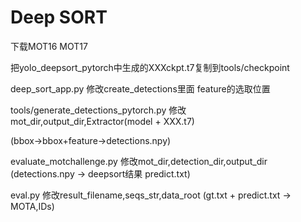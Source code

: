 # Deep SORT

下载MOT16 MOT17

把yolo_deepsort_pytorch中生成的XXXckpt.t7复制到tools/checkpoint

deep_sort_app.py 修改create_detections里面 feature的选取位置

tools/generate_detections_pytorch.py 修改mot_dir,output_dir,Extractor(model + XXX.t7)

(bbox->bbox+feature->detections.npy)

evaluate_motchallenge.py 修改mot_dir,detection_dir,output_dir (detections.npy -> deepsort结果 predict.txt)

eval.py 修改result_filename,seqs_str,data_root (gt.txt + predict.txt -> MOTA,IDs) 

